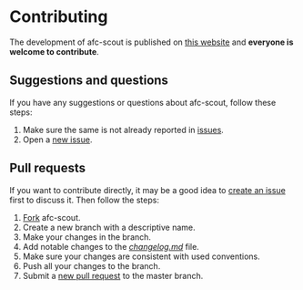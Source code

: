 # Contributing

The development of afc-scout is published on [this website](https://github.com/dominiksalvet/afc-scout) and **everyone is welcome to contribute**.

## Suggestions and questions

If you have any suggestions or questions about afc-scout, follow these steps:

1. Make sure the same is not already reported in [issues](https://github.com/dominiksalvet/afc-scout/issues).
2. Open a [new issue](https://github.com/dominiksalvet/afc-scout/issues/new/choose).

## Pull requests

If you want to contribute directly, it may be a good idea to [create an issue](https://github.com/dominiksalvet/afc-scout/issues/new/choose) first to discuss it. Then follow the steps:

1. [Fork](https://github.com/dominiksalvet/afc-scout/fork) afc-scout.
2. Create a new branch with a descriptive name.
3. Make your changes in the branch.
4. Add notable changes to the [*changelog.md*](changelog.md) file.
5. Make sure your changes are consistent with used conventions.
6. Push all your changes to the branch.
7. Submit a [new pull request](https://github.com/dominiksalvet/afc-scout/pulls) to the master branch.

